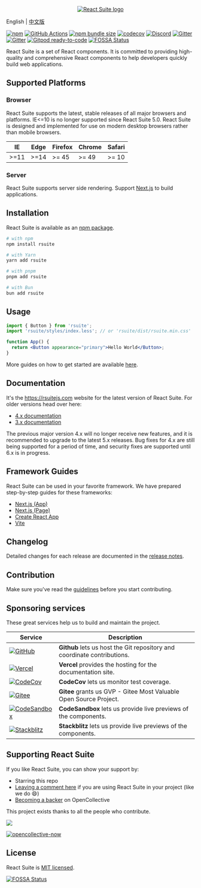 <p align="center">
  <a href="https://rsuitejs.com" target="_blank" rel="noopener noreferrer">
   <img src="https://user-images.githubusercontent.com/1203827/65102389-7be3f100-d9fd-11e9-859e-ae9617ed2f91.png" alt="React Suite logo">
  </a>
</p>

English | [中文版][readm-cn]

[![npm][npm-svg]][npm-home]
[![GitHub Actions][actions-svg]][actions-home]
[![npm bundle size][npm-bundle-size-img]][npm-bundle-size]
[![codecov][codecov-img]][codecov]
[![Discord][discord-svg]][discord-invite]
[![Gitter][gitter-svg]][gitter]
[![Gitter][gitter-cn-svg]][gitter-cn]
[![Gitpod ready-to-code][gitpod-img]][gitpod]
[![FOSSA Status](https://app.fossa.com/api/projects/git%2Bgithub.com%2Frsuite%2Frsuite.svg?type=shield)](https://app.fossa.com/projects/git%2Bgithub.com%2Frsuite%2Frsuite?ref=badge_shield)

React Suite is a set of React components. It is committed to providing high-quality and comprehensive React components to help developers quickly build web applications.

## Supported Platforms

### Browser

React Suite supports the latest, stable releases of all major browsers and platforms. IE<=10 is no longer supported since React Suite 5.0. React Suite is designed and implemented for use on modern desktop browsers rather than mobile browsers.

| IE   | Edge | Firefox | Chrome | Safari |
| ---- | ---- | ------- | ------ | ------ |
| >=11 | >=14 | >= 45   | >= 49  | >= 10  |

### Server

React Suite supports server side rendering. Support [Next.js](https://github.com/vercel/next.js) to build applications.

## Installation

React Suite is available as an [npm package][npm-home].

```bash
# with npm
npm install rsuite

# with Yarn
yarn add rsuite

# with pnpm
pnpm add rsuite

# with Bun
bun add rsuite
```

## Usage

```jsx
import { Button } from 'rsuite';
import 'rsuite/styles/index.less'; // or 'rsuite/dist/rsuite.min.css'

function App() {
  return <Button appearance="primary">Hello World</Button>;
}
```

More guides on how to get started are available [here](https://rsuitejs.com/guide/usage/).

## Documentation

It's the https://rsuitejs.com website for the latest version of React Suite. For older versions head over here:

- [4.x documentation](https://v4.rsuitejs.com/)
- [3.x documentation](https://v3.rsuitejs.com/)

The previous major version 4.x will no longer receive new features,
and it is recommended to upgrade to the latest 5.x releases.
Bug fixes for 4.x are still being supported for a period of time,
and security fixes are supported until 6.x is in progress.

## Framework Guides

React Suite can be used in your favorite framework. We have prepared step-by-step guides for these frameworks:

- [Next.js (App)](https://rsuitejs.com/guide/use-next-app/)
- [Next.js (Page)](https://rsuitejs.com/guide/use-next-pages)
- [Create React App](https://rsuitejs.com/guide/use-with-create-react-app/)
- [Vite](https://rsuitejs.com/guide/use-vite/)

## Changelog

Detailed changes for each release are documented in the [release notes][release-notes].

## Contribution

Make sure you've read the [guidelines][contributing] before you start contributing.

## Sponsoring services

These great services help us to build and maintain the project.

| Service                                         | Description                                                              |
| ----------------------------------------------- | ------------------------------------------------------------------------ |
| [![GitHub][github-logo]][github]                | **Github** lets us host the Git repository and coordinate contributions. |
| [![Vercel][vercel-logo]][vercel]                | **Vercel** provides the hosting for the documentation site.              |
| [![CodeCov][codecov-logo]][codecov]             | **CodeCov** lets us monitor test coverage.                               |
| [![Gitee][gitee-logo]][gitee]                   | **Gitee** grants us GVP - Gitee Most Valuable Open Source Project.       |
| [![CodeSandbox][codesandbox-logo]][codesandbox] | **CodeSandbox** lets us provide live previews of the components.         |
| [![Stackblitz][stackblitz-logo]][stackblitz]    | **Stackblitz** lets us provide live previews of the components.          |

[github]: https://github.com/
[github-logo]: https://avatars.githubusercontent.com/u/9919?s=32&v=4
[vercel]: https://vercel.com/
[vercel-logo]: https://avatars.githubusercontent.com/u/14985020?s=32&v=4
[codecov]: https://about.codecov.io/
[codecov-logo]: https://avatars.githubusercontent.com/u/8226205?s=32&v=4
[gitee]: https://gitee.com/
[gitee-logo]: https://gitee.com/static/images/logo-en.svg
[codesandbox]: https://codesandbox.io/
[codesandbox-logo]: https://avatars.githubusercontent.com/u/32880324?s=32&v=4
[stackblitz]: https://stackblitz.com/
[stackblitz-logo]: https://avatars.githubusercontent.com/u/28635252?s=32&v=4

## Supporting React Suite

If you like React Suite, you can show your support by:

- Starring this repo
- [Leaving a comment here][issues-11] if you are using React Suite in your project (like we do :smile:)
- [Becoming a backer][opencollective-home] on OpenCollective

This project exists thanks to all the people who contribute.

<a href="https://github.com/rsuite/rsuite/graphs/contributors" target="_blank">
  <img src="https://contrib.rocks/image?repo=rsuite/rsuite&max=600" />
</a>

[![opencollective-now][opencollective-svg]][opencollective-home]

## License

React Suite is [MIT licensed][license].

[readm-cn]: https://github.com/rsuite/rsuite/blob/main/README_zh.md
[npm-svg]: https://img.shields.io/npm/v/rsuite
[npm-home]: https://www.npmjs.com/package/rsuite
[npm-bundle-size-img]: https://badgen.net/bundlephobia/minzip/rsuite?icon=npm
[npm-bundle-size]: https://bundlephobia.com/package/rsuite
[actions-svg]: https://github.com/rsuite/rsuite/workflows/Node.js%20CI/badge.svg?branch=main
[actions-home]: https://github.com/rsuite/rsuite/actions?query=branch%3Amain+workflow%3A%22Node.js+CI%22
[discord-svg]: https://img.shields.io/badge/Discord-Join%20chat%20%E2%86%92-738bd7.svg
[discord-invite]: https://discord.gg/R8mnjwh
[release-notes]: https://github.com/rsuite/rsuite/releases
[contributing]: https://github.com/rsuite/rsuite/blob/main/CONTRIBUTING.md
[issues-11]: https://github.com/rsuite/rsuite/issues/11
[opencollective-svg]: https://opencollective.com/rsuite/tiers/backer.svg?avatarHeight=36
[opencollective-home]: https://opencollective.com/rsuite
[license]: https://github.com/rsuite/rsuite/blob/main/LICENSE
[gitter]: https://gitter.im/rsuite/rsuite?utm_source=badge&utm_medium=badge&utm_campaign=pr-badge
[gitter-svg]: https://img.shields.io/gitter/room/rsuite/rsuite?label=chat-english
[gitter-cn]: https://gitter.im/rsuite/rsuite-CN?utm_source=badge&utm_medium=badge&utm_campaign=pr-badge
[gitter-cn-svg]: https://img.shields.io/gitter/room/rsuite/rsuite?label=chat-chinese
[codecov]: https://codecov.io/gh/rsuite/rsuite
[codecov-img]: https://codecov.io/gh/rsuite/rsuite/branch/main/graph/badge.svg?token=HGeKd0BD3t
[gitpod]: https://gitpod.io/#https://github.com/rsuite/rsuite
[gitpod-img]: https://img.shields.io/badge/Gitpod-ready--to--code-blue?logo=gitpod


[![FOSSA Status](https://app.fossa.com/api/projects/git%2Bgithub.com%2Frsuite%2Frsuite.svg?type=large)](https://app.fossa.com/projects/git%2Bgithub.com%2Frsuite%2Frsuite?ref=badge_large)